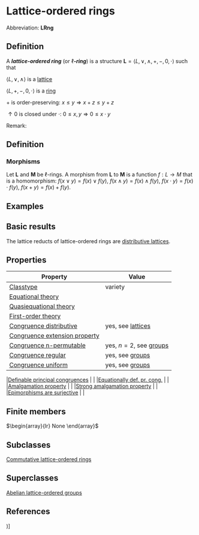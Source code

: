 # Lattice-ordered rings

Abbreviation: **LRng**
## Definition
A ***lattice-ordered ring*** (or $\ell$***-ring***) is a structure $\mathbf{L}=\langle L,\vee,\wedge,+,-,0,\cdot\rangle$ such that 


$\langle L,\vee,\wedge\rangle$ is a [lattice](lattices.md)


$\langle L,+,-,0,\cdot\rangle$ is a [ring](rings.md)


$+$ is order-preserving:  $x\leq y\Longrightarrow x+z\leq y+z$


${\uparrow}0$ is closed under $\cdot$:  $0\leq x,y\Longrightarrow 0\leq x\cdot y$


Remark: 

## Definition
### Morphisms
Let $\mathbf{L}$ and $\mathbf{M}$ be $\ell$-rings. A morphism from $\mathbf{L}$ to $\mathbf{M}$ is a function $f:L\rightarrow M$ that is a
homomorphism: $f(x\vee y)=f(x)\vee f(y)$, $f(x\wedge y)=f(x)\wedge f(y)$, $f(x\cdot y)=f(x)\cdot f(y)$, $f(x+y)=f(x)+f(y)$.
## Examples


## Basic results
The lattice reducts of lattice-ordered rings are [distributive lattices](distributive_lattices.md).

## Properties


|Property|Value|
|---|---|
|[Classtype](classtype.md)  |variety |
|[Equational theory](equational_theory.md)  | |
|[Quasiequational theory](quasiequational_theory.md)  | |
|[First-order theory](first-order_theory.md)  | |
|[Congruence distributive](congruence_distributive.md)  |yes, see [lattices](lattices.md) |
|[Congruence extension property](congruence_extension_property.md)  | |
|[Congruence n-permutable](congruence_n-permutable.md)  |yes, $n=2$, see [groups](groups.md) |
|[Congruence regular](congruence_regular.md)  |yes, see [groups](groups.md) |
|[Congruence uniform](congruence_uniform.md)  |yes, see [groups](groups.md) |

|[Definable principal congruences](definable_principal_congruences.md)  | |
|[Equationally def. pr. cong.](equationally_def._pr._cong..md)  | |
|[Amalgamation property](amalgamation_property.md)  | |
|[Strong amalgamation property](strong_amalgamation_property.md)  | |
|[Epimorphisms are surjective](epimorphisms_are_surjective.md)  | |

## Finite members

$\begin{array}{lr}
None
\end{array}$

## Subclasses
[Commutative lattice-ordered rings](commutative_lattice-ordered_rings.md) 

## Superclasses
[Abelian lattice-ordered groups](abelian_lattice-ordered_groups.md) 


## References


)]